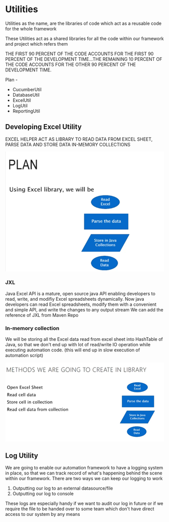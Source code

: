 # Utilities

Utilities as the name, are the libraries of code which act as a reusable code for the whole framework

These Utilities act as a shared libraries for all the code within our framework and project which refers them

THE FIRST 90 PERCENT OF THE CODE ACCOUNTS
FOR THE FIRST 90 PERCENT OF THE DEVELOPMENT
TIME...THE REMAINING 10 PERCENT OF THE CODE
ACCOUNTS FOR THE OTHER 90 PERCENT OF THE
DEVELOPMENT TIME.

Plan - 
* CucumberUtil
* DatabaseUtil
* ExcelUtil
* LogUtil
* ReportingUtil

## Developing Excel Utility
EXCEL HELPER ACT AS LIBRARY TO READ
DATA FROM EXCEL SHEET, PARSE DATA
AND STORE DATA IN-MEMORY
COLLECTIONS

![alt text](image-8.png)

### JXL

Java Excel API is a mature, open source java API enabling developers
to read, write, and modifiy Excel spreadsheets dynamically. Now java
developers can read Excel spreadsheets, modify them with a
convenient and simple API, and write the changes to any output
stream
We can add the reference of JXL from Maven Repo

### In-memory collection

We will be storing all the Excel data read from excel sheet into
HashTable of Java, so that we don't end up with lot of read/write IO
operation while executing automation code. (this will end up in slow
execution of automation script)

![alt text](image-9.png)

## Log Utility

We are going to enable our automation framework to have a logging system in
place, so that we can track record of what's happening behind the scene within our
framework.
There are two ways we can keep our logging to work
1. Outputting our log to an external datasource/file
2. Outputting our log to console

These logs are especially handy if we want to audit our log in future or if we require
the file to be handed over to some team which don't have direct access to our system
by any means